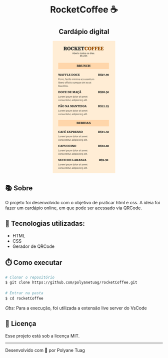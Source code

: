 <div align="center">
  <h1>RocketCoffee ☕️</h1>
  <h2>Cardápio digital </h2>
  <img justify-content="center" width= '200' src="./src/img.png" />
</div>

## 📚 Sobre

O projeto foi desenvolvido com o objetivo de praticar html e css. 
A ideia foi fazer um cardápio online, em que pode ser acessado via QRCode.

## 🚀 Tecnologias utilizadas:

- HTML
- CSS
- Gerador de QRCode

## ⏱️ Como executar

```bash
# Clonar o repositório
$ git clone https://github.com/polyanetuag/rocketCoffee.git

# Entrar na pasta
$ cd rocketCoffee

```

*Obs:* Para a execução, foi utilizada a extensão live server do VsCode

## 📝 Licença

Esse projeto está sob a licença MIT.

---

Desenvolvido com 💜 por Polyane Tuag
